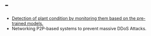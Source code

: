 # -

- [Detection of plant condition by monitoring them based on the pre-trained models.](https://github.com/sambhav2612/-/blob/master/PLANT-DETECTION.md)
- Networking P2P-based systems to prevent massive DDoS Attacks.
